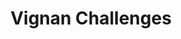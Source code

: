 ---
title: Vignan Challenges
description: Vignan Challenges - Coding contests by Vignan's Institute of Information Technology, where students demonstrate coding and problem-solving abilities in competitive settings.
link: https://vignaniit.edu.in/
---